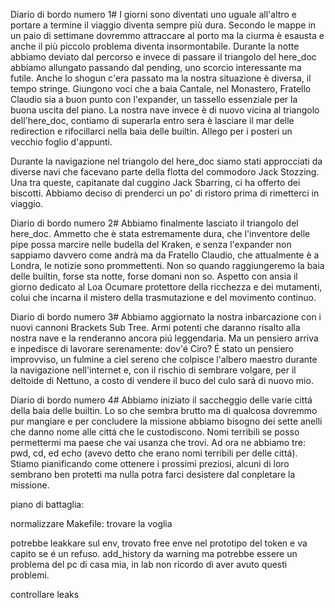 Diario di bordo numero 1#
I giorni sono diventati uno uguale all'altro e portare a termine il viaggio diventa sempre più dura.
Secondo le mappe in un paio di settimane dovremmo attraccare al porto ma la ciurma è esausta e anche il più piccolo problema diventa insormontabile.
Durante la notte abbiamo deviato dal percorso e invece di passare il triangolo del here_doc abbiamo allungato passando dal pending, uno scorcio interessante ma futile.
Anche lo shogun c'era passato ma la nostra situazione è diversa, il tempo stringe.
Giungono voci che a baia Cantale, nel Monastero, Fratello Claudio sia a buon punto con l'expander, un tassello essenziale per la buona uscita del piano.
La nostra nave invece è di nuovo vicina al triangolo dell'here_doc, contiamo di superarla entro sera è lasciare il mar delle redirection e rifocillarci nella baia delle builtin.
Allego per i posteri un vecchio foglio d'appunti.

Durante la navigazione nel triangolo del here_doc siamo stati approcciati da  diverse navi che facevano parte della flotta del commodoro Jack Stozzing. Una tra queste, capitanate dal cuggino Jack Sbarring, ci ha offerto dei biscotti. Abbiamo deciso di prenderci un po' di ristoro prima di rimetterci in viaggio.

Diario di bordo numero 2#
Abbiamo finalmente lasciato il triangolo del here_doc. Ammetto che è stata estremamente dura, che l'inventore delle pipe possa marcire nelle budella del Kraken, e senza l'expander non sappiamo davvero come andrà ma da Fratello Claudio, che attualmente è a Londra, le notizie sono prommettenti.
Non so quando raggiungeremo la baia delle builtin, forse sta notte, forse domani non so. Aspetto con ansia il giorno dedicato al Loa Ocumare protettore della ricchezza e dei mutamenti, colui che incarna il mistero della trasmutazione e del movimento continuo.

Diario di bordo numero 3#
Abbiamo aggiornato la nostra inbarcazione con i nuovi cannoni Brackets Sub Tree. Armi potenti che daranno risalto alla nostra nave e la renderanno ancora piú leggendaria. Ma un pensiero arriva e inpedisce di lavorare serenamente: dov'é Ciro? É stato un pensiero improvviso, un fulmine a ciel sereno che colpisce l'albero maestro durante la navigazione nell'internet e, con il rischio di sembrare volgare, per il deltoide di Nettuno, a costo di vendere il buco del culo sará di nuovo mio.

Diario di bordo numero 4#
Abbiamo iniziato il saccheggio delle varie cittá della baia delle builtin. Lo so che sembra brutto ma di qualcosa dovremmo pur mangiare e per concludere la missione abbiamo bisogno dei sette anelli che danno nome alle cittá che le custodiscono. Nomi terribili se posso permettermi ma paese che vai usanza che trovi. Ad ora ne abbiamo tre: pwd, cd, ed echo (avevo detto che erano nomi terribili per delle cittá). Stiamo pianificando come ottenere i prossimi preziosi, alcuni di loro sembrano ben protetti ma nulla potra farci desistere dal conpletare la missione.

piano di battaglia: 

normalizzare Makefile:
	trovare la voglia

potrebbe leakkare sul env, trovato free enve nel prototipo del token e va capito se é un refuso. add_history da warning ma potrebbe essere un problema del pc di casa mia, in lab non ricordo di aver avuto questi problemi.

controllare leaks

